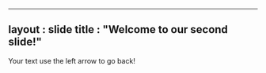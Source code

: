 --------------
layout : slide
title : "Welcome to our second slide!"
-------------
Your text
use the left arrow to go back!
